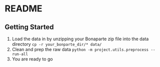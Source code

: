 # README

## Getting Started 
1. Load the data in by unzipping your Bonaparte zip file into the data directory `cp -r your_bonparte_dir/* data/`
2. Clean and prep the raw data `python -m project.utils.preprocess --run-all`
3. You are ready to go
